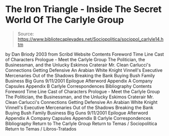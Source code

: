 # The Iron Triangle - Inside The Secret World Of The Carlyle Group

> Source: https://www.bibliotecapleyades.net/Sociopolitica/sociopol_carlyle14.htm

by Dan Briody
2003
from Scribd Website
Contents Foreword Time Line Cast of Characters Prologue - Meet the Carlyle Group The Politician, the Businessman, and the Unlucky Eskimos Craterair Mr. Clean Carlucci's Connections Getting Defensive An Arabian White Knight Vinnell's Executive Mercenaries Out of the Shadows Breaking the Bank Buying Bush Family Business Big Guns 9/11/2001 Epilogue Afterword Appendix A Company Capsules Appendix B Carlyle Correspondences Bibliography
Contents
Foreword
Time Line
Cast of Characters
Prologue - Meet the Carlyle Group
The Politician, the Businessman, and the Unlucky Eskimos
Craterair
Mr. Clean
Carlucci's Connections
Getting Defensive
An Arabian White Knight
Vinnell's Executive Mercenaries
Out of the Shadows
Breaking the Bank
Buying Bush
Family Business
Big Guns
9/11/2001
Epilogue
Afterword
Appendix A Company Capsules
Appendix B Carlyle Correspondences
Bibliography
Return to The Carlyle Group
Return to Temas / Sociopolitica
Return to Temas / Libros-Tratados
